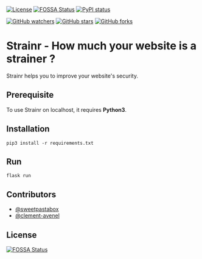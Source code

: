[![License](https://img.shields.io/badge/License-Apache%202.0-blue.svg)](https://opensource.org/licenses/Apache-2.0)
[![FOSSA Status](https://app.fossa.com/api/projects/git%2Bgithub.com%2Fclement-avenel%2Fstrainr.svg?type=shield)](https://app.fossa.com/projects/git%2Bgithub.com%2Fclement-avenel%2Fstrainr?ref=badge_shield)
[![PyPI status](https://img.shields.io/pypi/status/ansicolortags.svg)](https://pypi.python.org/pypi/ansicolortags/)

[![GitHub watchers](https://img.shields.io/github/watchers/clement-avenel/strainr.svg?style=social&label=Watch&maxAge=2592000)](https://github.com/clement-avenel/strainr/watchers/)
[![GitHub stars](https://img.shields.io/github/stars/clement-avenel/strainr.svg?style=social&label=Star&maxAge=2592000)](https://github.com/clement-avenel/strainr/stargazers/)
[![GitHub forks](https://img.shields.io/github/forks/clement-avenel/strainr.svg?style=social&label=Fork&maxAge=2592000)](https://GitHub.com/clement-avenel/strainr/network/)


# Strainr - How much your website is a strainer ?
Strainr helps you to improve your website's security.

## Prerequisite
To use Strainr on localhost, it requires **Python3**.

## Installation
```
pip3 install -r requirements.txt
```

## Run
```
flask run
```

## Contributors
- [@sweetpastabox](https://github.com/sweetpastabox)
- [@clement-avenel](https://github.com/clement-avenel)

## License
[![FOSSA Status](https://app.fossa.com/api/projects/git%2Bgithub.com%2Fclement-avenel%2Fstrainr.svg?type=large)](https://app.fossa.com/projects/git%2Bgithub.com%2Fclement-avenel%2Fstrainr?ref=badge_large)
